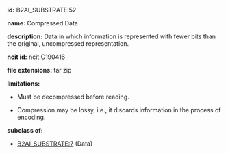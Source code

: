 **id:** B2AI_SUBSTRATE:52

**name:** Compressed Data

**description:** Data in which information is represented with fewer bits than the original, uncompressed representation.

**ncit id:** ncit:C190416

**file extensions:** tar zip

**limitations:**

- Must be decompressed before reading.

- Compression may be lossy, i.e., it discards information in the process of encoding.

**subclass of:**

- [B2AI_SUBSTRATE:7](../substrates/data.markdown) (Data)

